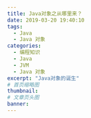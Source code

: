 ```yaml
---
title: Java对象之从哪里来？
date: 2019-03-20 19:40:10
tags:
  - Java
  - Java 对象
categories:
  - 编程知识
  - Java
  - JVM
  - Java 对象
excerpt: "Java对象的诞生"
# 首页缩略图
thumbnail:
# 文章页头图
banner:
---
```

